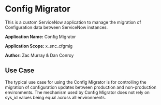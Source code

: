 # Config Migrator
This is a custom ServiceNow application to manage the migration of Configuration data between ServiceNow instances.

**Application Name:** Config Migrator

**Application Scope:** x_snc_cfgmig

**Author:** Zac Murray & Dan Conroy

## Use Case
The typical use case for using the Config Migrator is for controlling the migration of configuration updates between production and non-production environments. The mechanism used by Config Migrator does not rely on sys_id values being equal across all environments. 
